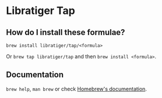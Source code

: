# Libratiger Tap

## How do I install these formulae?

`brew install libratiger/tap/<formula>`

Or `brew tap libratiger/tap` and then `brew install <formula>`.

## Documentation

`brew help`, `man brew` or check [Homebrew's documentation](https://docs.brew.sh).
